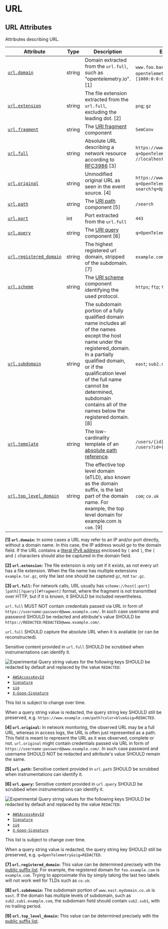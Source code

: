 <!--- Hugo front matter used to generate the website version of this page:
--->

<!-- NOTE: THIS FILE IS AUTOGENERATED. DO NOT EDIT BY HAND. -->
<!-- see templates/registry/markdown/attribute_namespace.md.j2 -->

# URL

## URL Attributes

Attributes describing URL.

| Attribute                                                                               | Type   | Description                                                                                                                                                                                                                                                                                                   | Examples                                                                        | Stability                                                        |
| --------------------------------------------------------------------------------------- | ------ | ------------------------------------------------------------------------------------------------------------------------------------------------------------------------------------------------------------------------------------------------------------------------------------------------------------- | ------------------------------------------------------------------------------- | ---------------------------------------------------------------- |
| <a id="url-domain" href="#url-domain">`url.domain`</a>                                  | string | Domain extracted from the `url.full`, such as "opentelemetry.io". [1]                                                                                                                                                                                                                                         | `www.foo.bar`; `opentelemetry.io`; `3.12.167.2`; `[1080:0:0:0:8:800:200C:417A]` | ![Experimental](https://img.shields.io/badge/-experimental-blue) |
| <a id="url-extension" href="#url-extension">`url.extension`</a>                         | string | The file extension extracted from the `url.full`, excluding the leading dot. [2]                                                                                                                                                                                                                              | `png`; `gz`                                                                     | ![Experimental](https://img.shields.io/badge/-experimental-blue) |
| <a id="url-fragment" href="#url-fragment">`url.fragment`</a>                            | string | The [URI fragment](https://www.rfc-editor.org/rfc/rfc3986#section-3.5) component                                                                                                                                                                                                                              | `SemConv`                                                                       | ![Stable](https://img.shields.io/badge/-stable-lightgreen)       |
| <a id="url-full" href="#url-full">`url.full`</a>                                        | string | Absolute URL describing a network resource according to [RFC3986](https://www.rfc-editor.org/rfc/rfc3986) [3]                                                                                                                                                                                                 | `https://www.foo.bar/search?q=OpenTelemetry#SemConv`; `//localhost`             | ![Stable](https://img.shields.io/badge/-stable-lightgreen)       |
| <a id="url-original" href="#url-original">`url.original`</a>                            | string | Unmodified original URL as seen in the event source. [4]                                                                                                                                                                                                                                                      | `https://www.foo.bar/search?q=OpenTelemetry#SemConv`; `search?q=OpenTelemetry`  | ![Experimental](https://img.shields.io/badge/-experimental-blue) |
| <a id="url-path" href="#url-path">`url.path`</a>                                        | string | The [URI path](https://www.rfc-editor.org/rfc/rfc3986#section-3.3) component [5]                                                                                                                                                                                                                              | `/search`                                                                       | ![Stable](https://img.shields.io/badge/-stable-lightgreen)       |
| <a id="url-port" href="#url-port">`url.port`</a>                                        | int    | Port extracted from the `url.full`                                                                                                                                                                                                                                                                            | `443`                                                                           | ![Experimental](https://img.shields.io/badge/-experimental-blue) |
| <a id="url-query" href="#url-query">`url.query`</a>                                     | string | The [URI query](https://www.rfc-editor.org/rfc/rfc3986#section-3.4) component [6]                                                                                                                                                                                                                             | `q=OpenTelemetry`                                                               | ![Stable](https://img.shields.io/badge/-stable-lightgreen)       |
| <a id="url-registered-domain" href="#url-registered-domain">`url.registered_domain`</a> | string | The highest registered url domain, stripped of the subdomain. [7]                                                                                                                                                                                                                                             | `example.com`; `foo.co.uk`                                                      | ![Experimental](https://img.shields.io/badge/-experimental-blue) |
| <a id="url-scheme" href="#url-scheme">`url.scheme`</a>                                  | string | The [URI scheme](https://www.rfc-editor.org/rfc/rfc3986#section-3.1) component identifying the used protocol.                                                                                                                                                                                                 | `https`; `ftp`; `telnet`                                                        | ![Stable](https://img.shields.io/badge/-stable-lightgreen)       |
| <a id="url-subdomain" href="#url-subdomain">`url.subdomain`</a>                         | string | The subdomain portion of a fully qualified domain name includes all of the names except the host name under the registered_domain. In a partially qualified domain, or if the qualification level of the full name cannot be determined, subdomain contains all of the names below the registered domain. [8] | `east`; `sub2.sub1`                                                             | ![Experimental](https://img.shields.io/badge/-experimental-blue) |
| <a id="url-template" href="#url-template">`url.template`</a>                            | string | The low-cardinality template of an [absolute path reference](https://www.rfc-editor.org/rfc/rfc3986#section-4.2).                                                                                                                                                                                             | `/users/{id}`; `/users/:id`; `/users?id={id}`                                   | ![Experimental](https://img.shields.io/badge/-experimental-blue) |
| <a id="url-top-level-domain" href="#url-top-level-domain">`url.top_level_domain`</a>    | string | The effective top level domain (eTLD), also known as the domain suffix, is the last part of the domain name. For example, the top level domain for example.com is `com`. [9]                                                                                                                                  | `com`; `co.uk`                                                                  | ![Experimental](https://img.shields.io/badge/-experimental-blue) |

**[1] `url.domain`:** In some cases a URL may refer to an IP and/or port directly, without a domain name. In this case, the IP address would go to the domain field. If the URL contains a [literal IPv6 address](https://www.rfc-editor.org/rfc/rfc2732#section-2) enclosed by `[` and `]`, the `[` and `]` characters should also be captured in the domain field.

**[2] `url.extension`:** The file extension is only set if it exists, as not every url has a file extension. When the file name has multiple extensions `example.tar.gz`, only the last one should be captured `gz`, not `tar.gz`.

**[3] `url.full`:** For network calls, URL usually has `scheme://host[:port][path][?query][#fragment]` format, where the fragment
is not transmitted over HTTP, but if it is known, it SHOULD be included nevertheless.

`url.full` MUST NOT contain credentials passed via URL in form of `https://username:password@www.example.com/`.
In such case username and password SHOULD be redacted and attribute's value SHOULD be `https://REDACTED:REDACTED@www.example.com/`.

`url.full` SHOULD capture the absolute URL when it is available (or can be reconstructed).

Sensitive content provided in `url.full` SHOULD be scrubbed when instrumentations can identify it.

![Experimental](https://img.shields.io/badge/-experimental-blue)
Query string values for the following keys SHOULD be redacted by default and replaced by the
value `REDACTED`:

- [`AWSAccessKeyId`](https://docs.aws.amazon.com/AmazonS3/latest/userguide/RESTAuthentication.html#RESTAuthenticationQueryStringAuth)
- [`Signature`](https://docs.aws.amazon.com/AmazonS3/latest/userguide/RESTAuthentication.html#RESTAuthenticationQueryStringAuth)
- [`sig`](https://learn.microsoft.com/en-us/azure/storage/common/storage-sas-overview#sas-token)
- [`X-Goog-Signature`](https://cloud.google.com/storage/docs/access-control/signed-urls)

This list is subject to change over time.

When a query string value is redacted, the query string key SHOULD still be preserved, e.g.
`https://www.example.com/path?color=blue&sig=REDACTED`.

**[4] `url.original`:** In network monitoring, the observed URL may be a full URL, whereas in access logs, the URL is often just represented as a path. This field is meant to represent the URL as it was observed, complete or not.
`url.original` might contain credentials passed via URL in form of `https://username:password@www.example.com/`. In such case password and username SHOULD NOT be redacted and attribute's value SHOULD remain the same.

**[5] `url.path`:** Sensitive content provided in `url.path` SHOULD be scrubbed when instrumentations can identify it.

**[6] `url.query`:** Sensitive content provided in `url.query` SHOULD be scrubbed when instrumentations can identify it.

![Experimental](https://img.shields.io/badge/-experimental-blue)
Query string values for the following keys SHOULD be redacted by default and replaced by the value `REDACTED`:

- [`AWSAccessKeyId`](https://docs.aws.amazon.com/AmazonS3/latest/userguide/RESTAuthentication.html#RESTAuthenticationQueryStringAuth)
- [`Signature`](https://docs.aws.amazon.com/AmazonS3/latest/userguide/RESTAuthentication.html#RESTAuthenticationQueryStringAuth)
- [`sig`](https://learn.microsoft.com/en-us/azure/storage/common/storage-sas-overview#sas-token)
- [`X-Goog-Signature`](https://cloud.google.com/storage/docs/access-control/signed-urls)

This list is subject to change over time.

When a query string value is redacted, the query string key SHOULD still be preserved, e.g.
`q=OpenTelemetry&sig=REDACTED`.

**[7] `url.registered_domain`:** This value can be determined precisely with the [public suffix list](http://publicsuffix.org). For example, the registered domain for `foo.example.com` is `example.com`. Trying to approximate this by simply taking the last two labels will not work well for TLDs such as `co.uk`.

**[8] `url.subdomain`:** The subdomain portion of `www.east.mydomain.co.uk` is `east`. If the domain has multiple levels of subdomain, such as `sub2.sub1.example.com`, the subdomain field should contain `sub2.sub1`, with no trailing period.

**[9] `url.top_level_domain`:** This value can be determined precisely with the [public suffix list](http://publicsuffix.org).
